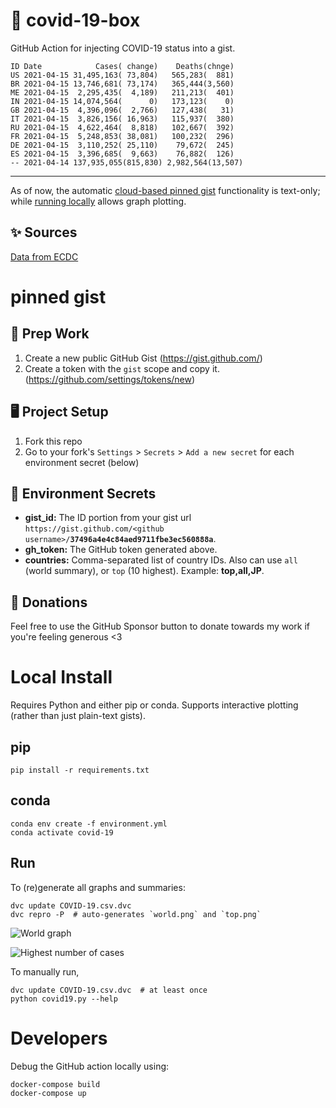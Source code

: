 # 🏥 covid-19-box

GitHub Action for injecting COVID-19 status into a gist.

```
ID Date            Cases( change)    Deaths(chnge)
US 2021-04-15 31,495,163( 73,804)   565,283(  881)
BR 2021-04-15 13,746,681( 73,174)   365,444(3,560)
ME 2021-04-15  2,295,435(  4,189)   211,213(  401)
IN 2021-04-15 14,074,564(      0)   173,123(    0)
GB 2021-04-15  4,396,096(  2,766)   127,438(   31)
IT 2021-04-15  3,826,156( 16,963)   115,937(  380)
RU 2021-04-15  4,622,464(  8,818)   102,667(  392)
FR 2021-04-15  5,248,853( 38,081)   100,232(  296)
DE 2021-04-15  3,110,252( 25,110)    79,672(  245)
ES 2021-04-15  3,396,685(  9,663)    76,882(  126)
-- 2021-04-14 137,935,055(815,830) 2,982,564(13,507)
```

---

As of now, the automatic [cloud-based pinned gist](#pinned-gist) functionality is text-only;
while [running locally](#local-install) allows graph plotting.

## ✨ Sources

[Data from ECDC](https://www.ecdc.europa.eu/en/publications-data/download-todays-data-geographic-distribution-covid-19-cases-worldwide)

# pinned gist

## 🎒 Prep Work
1. Create a new public GitHub Gist (https://gist.github.com/)
1. Create a token with the `gist` scope and copy it. (https://github.com/settings/tokens/new)

## 🖥 Project Setup
1. Fork this repo
1. Go to your fork's `Settings` > `Secrets` > `Add a new secret` for each environment secret (below)

## 🤫 Environment Secrets
- **gist_id:** The ID portion from your gist url `https://gist.github.com/<github username>/`**`37496a4e4c84aed9711fbe3ec560888a`**.
- **gh_token:** The GitHub token generated above.
- **countries:** Comma-separated list of country IDs. Also can use `all` (world summary), or `top` (10 highest). Example: **top,all,JP**.

## 💸 Donations

Feel free to use the GitHub Sponsor button to donate towards my work if you're feeling generous <3

# Local Install

Requires Python and either pip or conda. Supports interactive plotting (rather than just plain-text gists).

## pip

```
pip install -r requirements.txt
```

## conda

```
conda env create -f environment.yml
conda activate covid-19
```

## Run

To (re)generate all graphs and summaries:

```
dvc update COVID-19.csv.dvc
dvc repro -P  # auto-generates `world.png` and `top.png`
```

![World graph](world.png)

![Highest number of cases](top.png)

To manually run,

```
dvc update COVID-19.csv.dvc  # at least once
python covid19.py --help
```

# Developers

Debug the GitHub action locally using:

```
docker-compose build
docker-compose up
```
